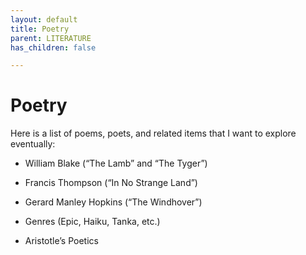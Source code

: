 ```yaml
---
layout: default
title: Poetry
parent: LITERATURE
has_children: false

---
```


# Poetry

Here is a list of poems, poets, and related items that I want to explore eventually:

- William Blake (“The Lamb” and “The Tyger”)

- Francis Thompson (“In No Strange Land”)

- Gerard Manley Hopkins (“The Windhover”)

- Genres (Epic, Haiku, Tanka, etc.)

- Aristotle’s Poetics